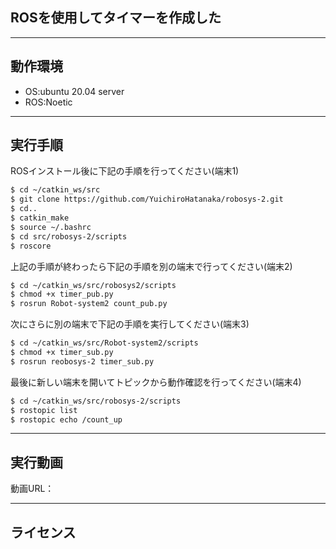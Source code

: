 ## ROSを使用してタイマーを作成した
---

## 動作環境
* OS:ubuntu 20.04 server
* ROS:Noetic
---

## 実行手順
ROSインストール後に下記の手順を行ってください(端末1)
```sh
$ cd ~/catkin_ws/src
$ git clone https://github.com/YuichiroHatanaka/robosys-2.git
$ cd..
$ catkin_make
$ source ~/.bashrc
$ cd src/robosys-2/scripts
$ roscore
```
上記の手順が終わったら下記の手順を別の端末で行ってください(端末2)
```sh
$ cd ~/catkin_ws/src/robosys2/scripts
$ chmod +x timer_pub.py
$ rosrun Robot-system2 count_pub.py
```
次にさらに別の端末で下記の手順を実行してください(端末3)
```sh
$ cd ~/catkin_ws/src/Robot-system2/scripts
$ chmod +x timer_sub.py
$ rosrun reobosys-2 timer_sub.py
```
最後に新しい端末を開いてトピックから動作確認を行ってください(端末4)
```sh
$ cd ~/catkin_ws/src/robosys-2/scripts
$ rostopic list
$ rostopic echo /count_up
```
---

## 実行動画
動画URL：

---

## ライセンス

